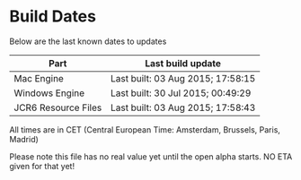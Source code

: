 # Build Dates

Below are the last known dates to updates

Part | Last build update
-----|-----
Mac Engine | Last built: 03 Aug 2015; 17:58:15
Windows Engine | Last built: 30 Jul 2015; 00:49:29
JCR6 Resource Files | Last built: 03 Aug 2015; 17:58:43
All times are in CET (Central European Time: Amsterdam, Brussels, Paris, Madrid)


Please note this file has no real value yet until the open alpha starts. NO ETA given for that yet!

